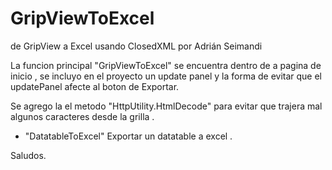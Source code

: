 # GripViewToExcel
de GripView a Excel usando ClosedXML por Adrián Seimandi

La funcion principal "GripViewToExcel"  se encuentra dentro de a pagina de inicio ,
se incluyo en el proyecto un update panel y la forma de evitar que el updatePanel afecte al boton de Exportar.

Se agrego la el metodo "HttpUtility.HtmlDecode" para evitar que trajera mal algunos caracteres desde la grilla . 

+ "DatatableToExcel" Exportar un datatable a excel .  

Saludos. 
